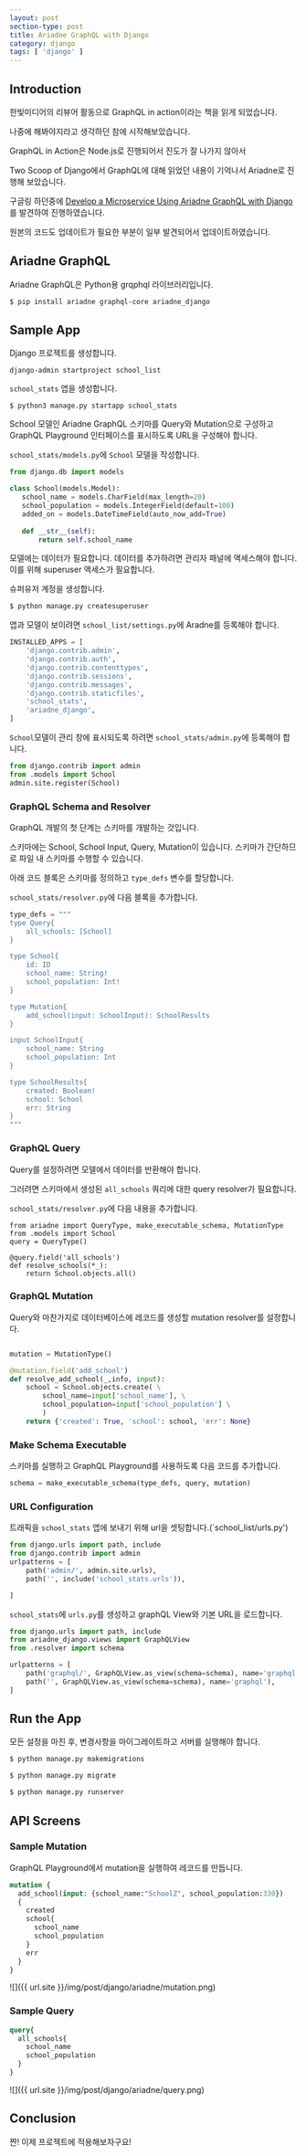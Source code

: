 ```yaml
---
layout: post
section-type: post
title: Ariadne GraphQL with Django
category: django
tags: [ 'django' ]
---
```


## Introduction

한빛미디어의 리뷰어 활동으로 GraphQL in action이라는 책을 읽게 되었습니다.  

나중에 해봐야지라고 생각하던 참에 시작해보았습니다.

GraphQL in Action은 Node.js로 진행되어서 진도가 잘 나가지 않아서

Two Scoop of Django에서 GraphQL에 대해 읽었던 내용이 기억나서 Ariadne로 진행해 보았습니다.

구글링 하던중에 [Develop a Microservice Using Ariadne GraphQL with Django](https://www.pluralsight.com/guides/develop-a-microservice-using-ariadne-graphql-with-django)를 발견하여 진행하였습니다.  

원본의 코드도 업데이트가 필요한 부분이 일부 발견되어서 업데이트하였습니다.

## Ariadne GraphQL

Ariadne GraphQL은 Python용 grqphql 라이브러리입니다.  

```bash
$ pip install ariadne graphql-core ariadne_django
```

## Sample App

Django 프로젝트를 생성합니다.

```
django-admin startproject school_list
```

`school_stats` 앱을 생성합니다.

```
$ python3 manage.py startapp school_stats
```

School 모델인 Ariadne GraphQL 스키마를 Query와 Mutation으로 구성하고 GraphQL Playground 인터페이스를 표시하도록 URL을 구성해야 합니다.

`school_stats/models.py`에 `School` 모델을 작성합니다.

```python
from django.db import models

class School(models.Model):
   school_name = models.CharField(max_length=20)
   school_population = models.IntegerField(default=100)
   added_on = models.DateTimeField(auto_now_add=True)
   
   def __str__(self):
       return self.school_name
```

모델에는 데이터가 필요합니다. 데이터를 추가하려면 관리자 패널에 액세스해야 합니다. 이를 위해 superuser 액세스가 필요합니다.  

슈퍼유저 계정을 생성합니다.

```bash
$ python manage.py createsuperuser
```

앱과 모델이 보이려면 `school_list/settings.py`에 Aradne를 등록해야 합니다.

```python
INSTALLED_APPS = [
    'django.contrib.admin',
    'django.contrib.auth',
    'django.contrib.contenttypes',
    'django.contrib.sessions',
    'django.contrib.messages',
    'django.contrib.staticfiles',
    'school_stats',
    'ariadne_django',
]
```

`School`모델이 관리 창에 표시되도록 하려면 `school_stats/admin.py`에 등록해야 합니다.

```python
from django.contrib import admin
from .models import School
admin.site.register(School)
```

### GraphQL Schema and Resolver

GraphQL 개발의 첫 단계는 스키마를 개발하는 것입니다.  

스키마에는 School, School Input, Query, Mutation이 있습니다. 스키마가 간단하므로 파일 내 스키마를 수행할 수 있습니다.  

아래 코드 블록은 스키마를 정의하고 `type_defs` 변수를 할당합니다.  

`school_stats/resolver.py`에 다음 블록을 추가합니다.

```python
type_defs = """
type Query{
    all_schools: [School]
}

type School{
    id: ID
    school_name: String!
    school_population: Int!
}

type Mutation{
    add_school(input: SchoolInput): SchoolResults
}

input SchoolInput{
    school_name: String
    school_population: Int
}

type SchoolResults{
    created: Boolean!
    school: School
    err: String
}
"""
```

### GraphQL Query

Query를 설정하려면 모델에서 데이터를 반환해야 합니다.  

그러려면 스키마에서 생성된 `all_schools` 쿼리에 대한 query resolver가 필요합니다.  

`school_stats/resolver.py`에 다음 내용을 추가합니다.

```
from ariadne import QueryType, make_executable_schema, MutationType
from .models import School
query = QueryType()

@query.field('all_schools')
def resolve_schools(*_):
    return School.objects.all()
```

### GraphQL Mutation

Query와 마찬가지로 데이터베이스에 레코드를 생성할 mutation resolver를 설정합니다.

```python

mutation = MutationType()

@mutation.field('add_school')
def resolve_add_school(_,info, input):
    school = School.objects.create( \
        school_name=input['school_name'], \
        school_population=input['school_population'] \
        )      
    return {'created': True, 'school': school, 'err': None}
```

### Make Schema Executable

스키마를 실행하고 GraphQL Playground를 사용하도록 다음 코드를 추가합니다.

```python
schema = make_executable_schema(type_defs, query, mutation)
```

### URL Configuration

트래픽을 `school_stats` 앱에 보내기 위해 url을 셋팅합니다.(`school_list/urls.py')

```python
from django.urls import path, include
from django.contrib import admin
urlpatterns = [
    path('admin/', admin.site.urls),
    path('', include('school_stats.urls')),

]
```

`school_stats`에 `urls.py`를 생성하고 graphQL View와 기본 URL을 로드합니다.

```python
from django.urls import path, include
from ariadne_django.views import GraphQLView
from .resolver import schema

urlpatterns = [
    path('graphql/', GraphQLView.as_view(schema=schema), name='graphql'),
    path('', GraphQLView.as_view(schema=schema), name='graphql'),
]
```

## Run the App

모든 설정을 마친 후, 변경사항을 마이그레이트하고 서버를 실행해야 합니다.  

```bash
$ python manage.py makemigrations

$ python manage.py migrate

$ python manage.py runserver
```

## API Screens

### Sample Mutation

GraphQL Playground에서 mutation을 실행하여 레코드를 만듭니다.

```graphql
mutation {
  add_school(input: {school_name:"SchoolZ", school_population:330})
  {
    created
    school{
      school_name
      school_population
    }
    err
  }
}
```

![]({{ url.site }}/img/post/django/ariadne/mutation.png)

### Sample Query

```graphql
query{
  all_schools{
    school_name
    school_population
  }
}
```

![]({{ url.site }}/img/post/django/ariadne/query.png)

## Conclusion

짠! 이제 프로젝트에 적용해보자구요!
